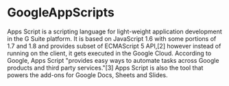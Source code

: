 # GoogleAppScripts

Apps Script is a scripting language for light-weight application development in the G Suite platform. It is based on JavaScript 1.6 with some portions of 1.7 and 1.8 and provides subset of ECMAScript 5 API,[2] however instead of running on the client, it gets executed in the Google Cloud. According to Google, Apps Script "provides easy ways to automate tasks across Google products and third party services."[3] Apps Script is also the tool that powers the add-ons for Google Docs, Sheets and Slides.
